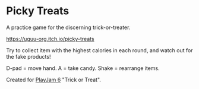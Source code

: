 # Picky Treats

A practice game for the discerning trick-or-treater.

https://uguu-org.itch.io/picky-treats

Try to collect item with the highest calories in each round, and watch out for the fake products!

D-pad = move hand.
A = take candy.
Shake = rearrange items.

Created for [PlayJam 6](https://itch.io/jam/playjam-6) "Trick or Treat".

